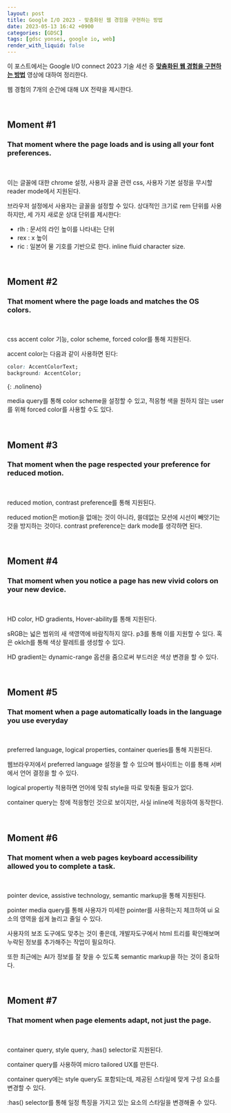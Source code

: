 ```yaml
---
layout: post
title: Google I/O 2023 - 맞춤화된 웹 경험을 구현하는 방법
date: 2023-05-13 16:42 +0900
categories: [GDSC]
tags: [gdsc yonsei, google io, web]
render_with_liquid: false
---
```


이 포스트에서는 Google I/O connect 2023 기술 세션 중 [**맞춤화된 웹 경험을 구현하는 방법**](https://www.youtube.com/watch?v=JiVQBqAkkac) 영상에 대하여 정리한다.

웹 경험의 7개의 순간에 대해 UX 전략을 제시한다.

<br>

## Moment #1

### That moment where the page loads and is using all your font preferences.

<br>

이는 글꼴에 대한 chrome 설정, 사용자 글꼴 관련 css, 사용자 기본 설정을 무시할 reader mode에서 지원된다.

브라우저 설정에서 사용자는 글꼴을 설정할 수 있다. 상대적인 크기로 rem 단위를 사용하지만, 세 가지 새로운 상대 단위를 제시한다:

- rlh : 문서의 라인 높이를 나타내는 단위
- rex : x 높이
- ric : 일본어 물 기호를 기반으로 한다. inline fluid character size.

<br>

## Moment #2

### That moment where the page loads and matches the OS colors.

<br>

css accent color 기능, color scheme, forced color를 통해 지원된다.

accent color는 다음과 같이 사용하면 된다:

```css
color: AccentColorText;
background: AccentColor;
```

{: .nolineno}

media query를 통해 color scheme을 설정할 수 있고, 적응형 색을 원하지 않는 user를 위해 forced color를 사용할 수도 있다.

<br>

## Moment #3

### That moment when the page respected your preference for reduced motion.

<br>

reduced motion, contrast preference를 통해 지원된다.

reduced motion은 motion을 없애는 것이 아니라, 쓸데없는 모션에 시선이 빼앗기는 것을 방지하는 것이다. contrast preference는 dark mode를 생각하면 된다.

<br>

## Moment #4

### That moment when you notice a page has new vivid colors on your new device.

<br>

HD color, HD gradients, Hover-ability를 통해 지원된다.

sRGB는 넓은 범위의 새 색영역에 바람직하지 않다. p3를 통해 이를 지원할 수 있다. 혹은 oklch를 통해 색상 팔레트를 생성할 수 있다.

HD gradient는 dynamic-range 옵션을 줌으로써 부드러운 색상 변경을 할 수 있다.

<br>

## Moment #5

### That moment when a page automatically loads in the language you use everyday

<br>

preferred language, logical properties, container queries를 통해 지원된다.

웹브라우저에서 preferred language 설정을 할 수 있으며 웹사이트는 이를 통해 서버에서 언어 결정을 할 수 있다.

logical propertiy 적용하면 언어에 맞춰 style을 따로 맞춰줄 필요가 없다.

container query는 창에 적응형인 것으로 보이지만, 사실 inline에 적응하여 동작한다.

<br>

## Moment #6

### That moment when a web pages keyboard accessibility allowed you to complete a task.

<br>

pointer device, assistive technology, semantic markup을 통해 지원된다.

pointer media query를 통해 사용자가 미세한 pointer를 사용하는지 체크하여 ui 요소의 영역을 쉽게 늘리고 줄일 수 있다.

사용자의 보조 도구에도 맞추는 것이 좋은데, 개발자도구에서 html 트리를 확인해보며 누락된 정보를 추가해주는 작업이 필요하다.

또한 최근에는 AI가 정보를 잘 찾을 수 있도록 semantic markup을 하는 것이 중요하다.

<br>

## Moment #7

### That moment when page elements adapt, not just the page.

<br>

container query, style query, :has() selector로 지원된다.

container query를 사용하여 micro tailored UX를 만든다.

container query에는 style query도 포함되는데, 제공된 스타일에 맞게 구성 요소를 변경할 수 있다.

:has() selector를 통해 일정 특징을 가지고 있는 요소의 스타일을 변경해줄 수 있다.
